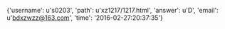 {'username': u's0203', 'path': u'xz1217/1217.html', 'answer': u'D', 'email': u'bdxzwzz@163.com', 'time': '2016-02-27:20:37:35'}